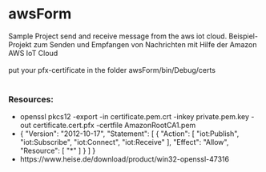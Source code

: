 # awsForm
Sample Project send and receive message from the aws iot cloud. Beispiel-Projekt zum Senden und Empfangen von Nachrichten mit Hilfe der Amazon AWS IoT Cloud<br><br>
put your pfx-certificate in the folder awsForm/bin/Debug/certs<br><br>
<h3>Resources:</h3>
<ul>
<li>openssl pkcs12 -export -in certificate.pem.crt -inkey private.pem.key -out certificate.cert.pfx -certfile AmazonRootCA1.pem</li>
<li>{
  "Version": "2012-10-17",
  "Statement": [
    {
      "Action": [
        "iot:Publish",
        "iot:Subscribe",
        "iot:Connect",
        "iot:Receive"
      ],
      "Effect": "Allow",
      "Resource": [
        "*"
      ]
    }
  ]
}</li>
<li>https://www.heise.de/download/product/win32-openssl-47316</li>
</ul>
